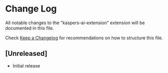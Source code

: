 # Change Log

All notable changes to the "kaspers-ai-extension" extension will be documented in this file.

Check [Keep a Changelog](http://keepachangelog.com/) for recommendations on how to structure this file.

## [Unreleased]

- Initial release